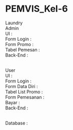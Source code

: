# PEMVIS_Kel-6

Laundry
<br>Admin
  <br>UI :
  <br>Form Login :
  <br>Form Promo :
  <br>Tabel Pemesan :
  <br>Back-End :

<br>User 
  <br>UI :
  <br>Form Login :
  <br>Form Data Diri :
  <br>Tabel List Promo :
  <br>Form Pemesanan :
  <br>Bayar :
  <br>Back-End :
  
<br>Database : 
